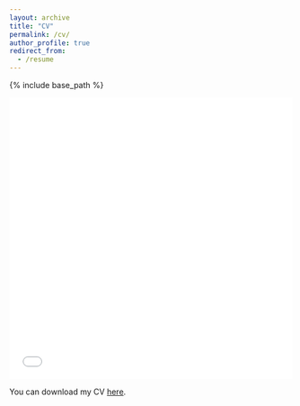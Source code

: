 ```yaml
---
layout: archive
title: "CV"
permalink: /cv/
author_profile: true
redirect_from:
  - /resume
---
```


{% include base_path %}

<iframe src="/files/CV.pdf" width="100%" height="500" frameborder="no" border="0" marginwidth="0" marginheight="0"></iframe>

You can download my CV [here](/files/CV.pdf).